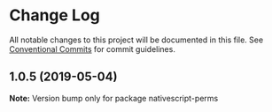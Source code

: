 # Change Log

All notable changes to this project will be documented in this file.
See [Conventional Commits](https://conventionalcommits.org) for commit guidelines.

## 1.0.5 (2019-05-04)

**Note:** Version bump only for package nativescript-perms
